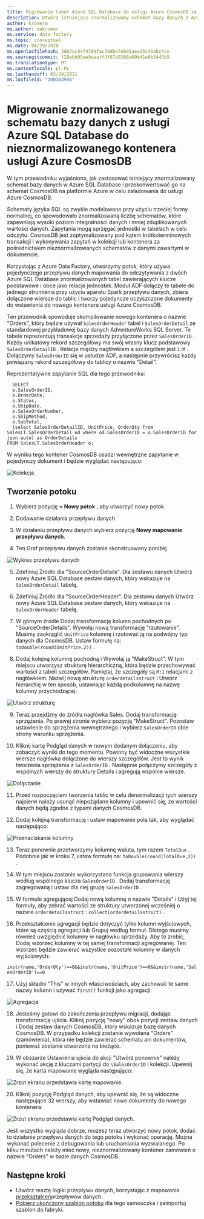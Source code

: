```yaml
---
title: Migrowanie tabel Azure SQL Database do usługi Azure CosmosDB za pomocą Azure Data Factory
description: Utwórz istniejący znormalizowany schemat bazy danych z Azure SQL Database i Przeprowadź migrację do nieznormalizowanego kontenera CosmosDB platformy Azure z Azure Data Factory.
author: kromerm
ms.author: makromer
ms.service: data-factory
ms.topic: conceptual
ms.date: 04/29/2020
ms.openlocfilehash: 3d67ac9474704fac39dbe7eb91aead5c4babc4ce
ms.sourcegitcommit: f28ebb95ae9aaaff3f87d8388a09b41e0b3445b5
ms.translationtype: MT
ms.contentlocale: pl-PL
ms.lasthandoff: 03/29/2021
ms.locfileid: "100383946"
---
```

# <a name="migrate-normalized-database-schema-from-azure-sql-database-to-azure-cosmosdb-denormalized-container"></a>Migrowanie znormalizowanego schematu bazy danych z usługi Azure SQL Database do nieznormalizowanego kontenera usługi Azure CosmosDB

W tym przewodniku wyjaśniono, jak zastosować istniejący znormalizowany schemat bazy danych w Azure SQL Database i przekonwertować go na schemat CosmosDB na platformie Azure w celu załadowania do usługi Azure CosmosDB.

Schematy języka SQL są zwykle modelowane przy użyciu trzeciej formy normalnej, co spowodowało znormalizowaną liczbę schematów, które zapewniają wysoki poziom integralności danych i mniej zduplikowanych wartości danych. Zapytania mogą sprzęgać jednostki w tabelach w celu odczytu. CosmosDB jest zoptymalizowany pod kątem krótkoterminowych transakcji i wykonywania zapytań w kolekcji lub kontenera za pośrednictwem nieznormalizowanych schematów z danymi zawartymi w dokumencie.

Korzystając z Azure Data Factory, utworzymy potok, który używa pojedynczego przepływu danych mapowania do odczytywania z dwóch Azure SQL Database znormalizowanych tabel zawierających klucze podstawowe i obce jako relacje jednostek. Moduł ADF dołączy te tabele do jednego strumienia przy użyciu aparatu Spark przepływu danych, zbiera dołączone wiersze do tablic i tworzy pojedyncze oczyszczone dokumenty do wstawienia do nowego kontenera usługi Azure CosmosDB.

Ten przewodnik spowoduje skompilowanie nowego kontenera o nazwie "Orders", który będzie używał ```SalesOrderHeader``` tabel i ```SalesOrderDetail``` ze standardowej przykładowej bazy danych AdventureWorks SQL Server. Te tabele reprezentują transakcje sprzedaży przyłączone przez ```SalesOrderID``` . Każdy unikatowy rekord szczegółowy ma swój własny klucz podstawowy ```SalesOrderDetailID``` . Relacja między nagłówkiem a szczegółem jest ```1:M``` . Dołączymy ```SalesOrderID``` się w usłudze ADF, a następnie przywrócisz każdy powiązany rekord szczegółowy do tablicy o nazwie "Detail".

Reprezentatywne zapytanie SQL dla tego przewodnika:

```
  SELECT
  o.SalesOrderID,
  o.OrderDate,
  o.Status,
  o.ShipDate,
  o.SalesOrderNumber,
  o.ShipMethod,
  o.SubTotal,
  (select SalesOrderDetailID, UnitPrice, OrderQty from SalesLT.SalesOrderDetail od where od.SalesOrderID = o.SalesOrderID for json auto) as OrderDetails
FROM SalesLT.SalesOrderHeader o;
```

W wyniku tego kontener CosmosDB osadzi wewnętrzne zapytanie w pojedynczy dokument i będzie wyglądać następująco:

![Kolekcja](media/data-flow/cosmosb3.png)

## <a name="create-a-pipeline"></a>Tworzenie potoku

1. Wybierz pozycję **+ Nowy potok** , aby utworzyć nowy potok.

2. Dodawanie działania przepływu danych

3. W działaniu przepływu danych wybierz pozycję **Nowy mapowanie przepływu danych**.

4. Ten Graf przepływu danych zostanie skonstruowany poniżej

![Wykres przepływu danych](media/data-flow/cosmosb1.png)

5. Zdefiniuj Źródło dla "SourceOrderDetails". Dla zestawu danych Utwórz nowy Azure SQL Database zestaw danych, który wskazuje na ```SalesOrderDetail``` tabelę.

6. Zdefiniuj Źródło dla "SourceOrderHeader". Dla zestawu danych Utwórz nowy Azure SQL Database zestaw danych, który wskazuje na ```SalesOrderHeader``` tabelę.

7. W górnym źródle Dodaj transformację kolumn pochodnych po "SourceOrderDetails". Wywołaj nową transformację "rzutowanie". Musimy zaokrąglić ```UnitPrice``` kolumnę i rzutować ją na podwójny typ danych dla CosmosDB. Ustaw formułę na: ```toDouble(round(UnitPrice,2))``` .

8. Dodaj kolejną kolumnę pochodną i Wywołaj ją "MakeStruct". W tym miejscu utworzysz strukturę hierarchiczną, która będzie przechowywać wartości z tabeli szczegółów. Pamiętaj, że szczegóły są ```M:1``` relacjami z nagłówkiem. Nazwij nową strukturę ```orderdetailsstruct``` i Utwórz hierarchię w ten sposób, ustawiając każdą podkolumnę na nazwę kolumny przychodzącej:

![Utwórz strukturę](media/data-flow/cosmosb9.png)

9. Teraz przejdźmy do źródła nagłówka Sales. Dodaj transformację sprzężenia. Po prawej stronie wybierz pozycję "MakeStruct". Pozostaw ustawienie do sprzężenia wewnętrznego i wybierz ```SalesOrderID``` obie strony warunku sprzężenia.

10. Kliknij kartę Podgląd danych w nowym dodanym dołączeniu, aby zobaczyć wyniki do tego momentu. Powinny być widoczne wszystkie wiersze nagłówka dołączone do wierszy szczegółów. Jest to wynik tworzenia sprzężenia z ```SalesOrderID``` . Następnie połączymy szczegóły z wspólnych wierszy do struktury Details i agregują wspólne wiersze.

![Dołączanie](media/data-flow/cosmosb4.png)

11. Przed rozpoczęciem tworzenia tablic w celu denormalizacji tych wierszy najpierw należy usunąć niepożądane kolumny i upewnić się, że wartości danych będą zgodne z typami danych CosmosDB.

12. Dodaj kolejną transformację i ustaw mapowanie pola tak, aby wyglądać następująco:

![Przenaciskanie kolumny](media/data-flow/cosmosb5.png)

13. Teraz ponownie przetworzymy kolumnę waluta, tym razem ```TotalDue``` . Podobnie jak w kroku 7, ustaw formułę na: ```toDouble(round(TotalDue,2))``` .

14. W tym miejscu zostanie wykorzystana funkcja grupowania wierszy według wspólnego klucza ```SalesOrderID``` . Dodaj transformację zagregowaną i ustaw dla niej grupę ```SalesOrderID``` .

15. W formule agregującej Dodaj nową kolumnę o nazwie "Details" i Użyj tej formuły, aby zebrać wartości ze struktury utworzonej wcześniej o nazwie ```orderdetailsstruct``` : ```collect(orderdetailsstruct)``` .

16. Przekształcenie agregacji będzie dotyczyć tylko kolumn wyjściowych, które są częścią agregacji lub Grupuj według formuł. Dlatego musimy również uwzględnić kolumny w nagłówku sprzedaży. Aby to zrobić, Dodaj wzorzec kolumny w tej samej transformacji agregowanej. Ten wzorzec będzie zawierać wszystkie pozostałe kolumny w danych wyjściowych:

```instr(name,'OrderQty')==0&&instr(name,'UnitPrice')==0&&instr(name,'SalesOrderID')==0```

17. Użyj składni "This" w innych właściwościach, aby zachować te same nazwy kolumn i używać ```first()``` funkcji jako agregacji:

![Agregacja](media/data-flow/cosmosb6.png)

18. Jesteśmy gotowi do zakończenia przepływu migracji, dodając transformację ujścia. Kliknij pozycję "nowy" obok pozycji zestaw danych i Dodaj zestaw danych CosmosDB, który wskazuje bazę danych CosmosDB. W przypadku kolekcji zostanie wywołana "Orders" (zamówienia), która nie będzie zawierać schematu ani dokumentów, ponieważ zostanie utworzona na bieżąco.

19. W obszarze Ustawienia ujścia do akcji "Utwórz ponownie" należy wykonać akcję z kluczami partycji do ```\SalesOrderID``` i kolekcji. Upewnij się, że karta mapowanie wygląda następująco:

![Zrzut ekranu przedstawia kartę mapowanie.](media/data-flow/cosmosb7.png)

20. Kliknij pozycję Podgląd danych, aby upewnić się, że są widoczne następujące 32 wierszy, aby wstawiać nowe dokumenty do nowego kontenera:

![Zrzut ekranu przedstawia kartę Podgląd danych.](media/data-flow/cosmosb8.png)

Jeśli wszystko wygląda dobrze, możesz teraz utworzyć nowy potok, dodać to działanie przepływu danych do tego potoku i wykonać operację. Można wykonać polecenie z debugowania lub uruchamiania wyzwalanego. Po kilku minutach należy mieć nowy, nieznormalizowany kontener zamówień o nazwie "Orders" w bazie danych CosmosDB.

## <a name="next-steps"></a>Następne kroki

* Utwórz resztę logiki przepływu danych, korzystając z mapowania [przekształceń](concepts-data-flow-overview.md)przepływów danych.
* [Pobierz ukończony szablon potoku](https://github.com/kromerm/adfdataflowdocs/blob/master/sampledata/SQL%20Orders%20to%20CosmosDB.zip) dla tego samouczka i zaimportuj szablon do fabryki.
